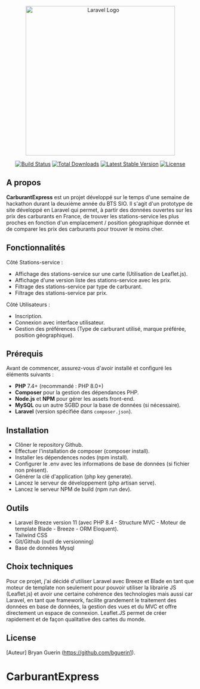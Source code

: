 <p align="center"><a href="https://laravel.com" target="_blank"><img src="https://raw.githubusercontent.com/laravel/art/master/logo-lockup/5%20SVG/2%20CMYK/1%20Full%20Color/laravel-logolockup-cmyk-red.svg" width="400" alt="Laravel Logo"></a></p>

<p align="center">
<a href="https://github.com/laravel/framework/actions"><img src="https://github.com/laravel/framework/workflows/tests/badge.svg" alt="Build Status"></a>
<a href="https://packagist.org/packages/laravel/framework"><img src="https://img.shields.io/packagist/dt/laravel/framework" alt="Total Downloads"></a>
<a href="https://packagist.org/packages/laravel/framework"><img src="https://img.shields.io/packagist/v/laravel/framework" alt="Latest Stable Version"></a>
<a href="https://packagist.org/packages/laravel/framework"><img src="https://img.shields.io/packagist/l/laravel/framework" alt="License"></a>
</p>

## A propos 

**CarburantExpress** est un projet développé sur le temps d'une semaine de hackathon durant la deuxième année du BTS SIO. Il s'agit d'un prototype de site développé en Laravel qui permet, à partir des données ouvertes sur les prix des carburants en France, de trouver les stations-service les plus proches en fonction d'un emplacement / position géographique donnée et de comparer les prix des carburants pour trouver le moins cher.

## Fonctionnalités

Côté Stations-service :

- Affichage des stations-service sur une carte (Utilisation de Leaflet.js).
- Affichage d'une version liste des stations-service avec les prix.
- Filtrage des stations-service par type de carburant.
- Filtrage des stations-service par prix.

Côté Utilisateurs :

- Inscription.
- Connexion avec interface utilisateur.
- Gestion des préférences (Type de carburant utilisé, marque préférée, position géographique).

## Prérequis

Avant de commencer, assurez-vous d'avoir installé et configuré les éléments suivants :

- **PHP** 7.4+ (recommandé : PHP 8.0+)
- **Composer** pour la gestion des dépendances PHP.
- **Node.js** et **NPM** pour gérer les assets front-end.
- **MySQL** ou un autre SGBD pour la base de données (si nécessaire).
- **Laravel** (version spécifiée dans `composer.json`).

## Installation

- Clôner le repository Github.
- Effectuer l'installation de composer (composer install).
- Installer les dépendences nodes (npm install).
- Configurer le .env avec les informations de base de données (si fichier non présent).
- Générer la clé d'application (php key generate).
- Lancez le serveur de développement (php artisan serve).
- Lancez le serveur NPM de build (npm run dev).

## Outils 

- Laravel Breeze version 11 (avec PHP 8.4 - Structure MVC - Moteur de template Blade - Breeze - ORM Eloquent). 
- Tailwind CSS 
- Git/Github (outil de versionning)
- Base de données Mysql 

## Choix techniques 

Pour ce projet, j'ai décidé d'utiliser Laravel avec Breeze et Blade en tant que moteur de template non seulement pour pouvoir utiliser la librairie JS (Leaflet.js) et avoir une certaine cohérence des technologies mais aussi car Laravel, en tant que framework, facilite grandement le traitement des données en base de données, la gestion des vues et du MVC et offre directement un espace de connexion. Leaflet.JS permet de créer rapidement et de façon qualitative des cartes du monde.  

## License

[Auteur] Bryan Guerin (https://github.com/bguerin1).

# CarburantExpress
